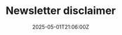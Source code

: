 ---
title: Newsletter disclaimer
linkTitle: Newsletter disclaimer
date: '2025-05-01T21:06:00Z'
weight: 1
description: No content
draft: false
ref: newsletter-disclaimer
---